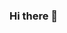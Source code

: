 ### Hi there 👋

<!--
<a href="https://app.daily.dev/PapiSaaoz_"><img src="https://github.com/Saaoz/Saaoz/blob/main/devcard.svg
" width="400" alt="Bastien.B's Dev Card"/></a>

Here are some ideas to get you started:

- 🔭 I’m currently working on ...
- 🌱 I’m currently learning ...
- 👯 I’m looking to collaborate on ...
- 🤔 I’m looking for help with ...
- 💬 Ask me about ...
- 📫 How to reach me: ...
- 😄 Pronouns: ...
- ⚡ Fun fact: ...
-->
